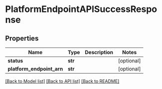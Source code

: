 # PlatformEndpointAPISuccessResponse

## Properties
Name | Type | Description | Notes
------------ | ------------- | ------------- | -------------
**status** | **str** |  | [optional] 
**platform_endpoint_arn** | **str** |  | [optional] 

[[Back to Model list]](../README.md#documentation-for-models) [[Back to API list]](../README.md#documentation-for-api-endpoints) [[Back to README]](../README.md)

